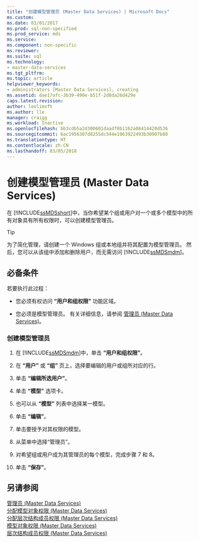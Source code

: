 ```yaml
---
title: "创建模型管理员 (Master Data Services) | Microsoft Docs"
ms.custom: 
ms.date: 03/01/2017
ms.prod: sql-non-specified
ms.prod_service: mds
ms.service: 
ms.component: non-specific
ms.reviewer: 
ms.suite: sql
ms.technology:
- master-data-services
ms.tgt_pltfrm: 
ms.topic: article
helpviewer_keywords:
- administrators [Master Data Services], creating
ms.assetid: dae17afc-3b39-490e-b51f-2d8da26d429e
caps.latest.revision: 
author: leolimsft
ms.author: lle
manager: craigg
ms.workload: Inactive
ms.openlocfilehash: bb3cdb5a2d300601daadf8b1162a08414420d536
ms.sourcegitcommit: 6ac1956307d8255dc544e1063922493b30907b80
ms.translationtype: HT
ms.contentlocale: zh-CN
ms.lasthandoff: 03/05/2018
---
```

# <a name="create-a-model-administrator-master-data-services"></a>创建模型管理员 (Master Data Services)
  在 [!INCLUDE[ssMDSshort](../includes/ssmdsshort-md.md)]中，当你希望某个组或用户对一个或多个模型中的所有对象具有所有权限时，可以创建模型管理员。  
  
> [!TIP]  
>  为了简化管理，请创建一个 Windows 组或本地组并将其配置为模型管理员。 然后，您可以从该组中添加和删除用户，而无需访问 [!INCLUDE[ssMDSmdm](../includes/ssmdsmdm-md.md)]。  
  
## <a name="prerequisites"></a>必备条件  
 若要执行此过程：  
  
-   您必须有权访问 **“用户和组权限”** 功能区域。  
  
-   您必须是模型管理员。 有关详细信息，请参阅 [管理员 (Master Data Services)](../master-data-services/administrators-master-data-services.md)。  
  
### <a name="to-create-a-model-administrator"></a>创建模型管理员  
  
1.  在 [!INCLUDE[ssMDSmdm](../includes/ssmdsmdm-md.md)]中，单击 **“用户和组权限”**。  
  
2.  在 **“用户”** 或 **“组”** 页上，选择要编辑的用户或组所对应的行。  
  
3.  单击 **“编辑所选用户”**。  
  
4.  单击 **“模型”** 选项卡。  
  
5.  也可以从 **“模型”** 列表中选择某一模型。  
  
6.  单击 **“编辑”**。  
  
7.  单击要授予对其权限的模型。  
  
8.  从菜单中选择“管理员”。   
  
9. 对希望组或用户成为其管理员的每个模型，完成步骤 7 和 8。  
  
10. 单击 **“保存”**。  
  
## <a name="see-also"></a>另请参阅  
 [管理员 (Master Data Services)](../master-data-services/administrators-master-data-services.md)   
 [分配模型对象权限 (Master Data Services)](../master-data-services/assign-model-object-permissions-master-data-services.md)   
 [分配层次结构成员权限 (Master Data Services)](../master-data-services/assign-hierarchy-member-permissions-master-data-services.md)   
 [模型对象权限 (Master Data Services)](../master-data-services/model-object-permissions-master-data-services.md)   
 [层次结构成员权限 (Master Data Services)](../master-data-services/hierarchy-member-permissions-master-data-services.md)  
  
  
